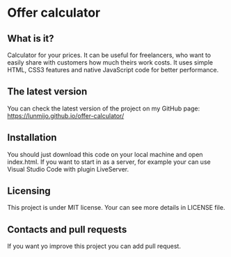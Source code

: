 # Offer calculator

What is it?
----------
Calculator for your prices. It can be useful for freelancers, who want to easily share with customers how much theirs work costs.  It uses simple HTML, CSS3 features and native JavaScript code for better performance. 

The latest version
----------

You can check the latest version of the project on my GitHub page: https://lunmijo.github.io/offer-calculator/

Installation
-----------
You should just download this code on your local machine and open index.html. If you want to start in as a server, for example your can use Visual Studio Code with plugin LiveServer.

Licensing
---------
This project is under MIT license. Your can see more details in LICENSE file.

Contacts and pull requests
--------
If you want yo improve this project you can add pull request.

